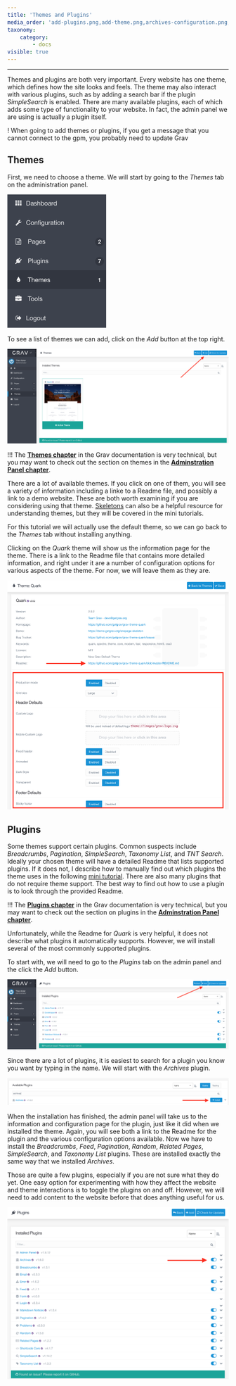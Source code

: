 ```yaml
---
title: 'Themes and Plugins'
media_order: 'add-plugins.png,add-theme.png,archives-configuration.png,install-archives.png,theme-config.png,toggle-plugins.png'
taxonomy:
    category:
        - docs
visible: true
---
```


---

Themes and plugins are both very important. Every website has one theme, which defines how the site looks and feels. The theme may also interact with various plugins, such as by adding a search bar if the plugin _SimpleSearch_ is enabled. There are many available plugins, each of which adds some type of functionality to your website. In fact, the admin panel we are using is actually a plugin itself.

! When going to add themes or plugins, if you get a message that you cannot connect to the gpm, you probably need to update Grav

## Themes

First, we need to choose a theme. We will start by going to the _Themes_ tab on the administration panel.

![themes-tab](themes-tab.png)

To see a list of themes we can add, click on the _Add_ button at the top right.

![add theme button](add-theme.png)

!!! The **[Themes chapter](https://learn.getgrav.org/16/themes)** in the Grav documentation is very technical, but you may want to check out the section on themes in the **[Adminstration Panel chapter](https://learn.getgrav.org/16/admin-panel/themes)**.

There are a lot of available themes. If you click on one of them, you will see a variety of information including a linke to a Readme file, and possibly a link to a demo website. These are both worth examining if you are considering using that theme. [Skeletons](https://getgrav.http://grav.ds-tutorials.oucreate.com/mini-tutorials/understanding-themes/theme-skeletons/downloads/skeletons) can also be a helpful resource for understanding themes, but they will be covered in the mini tutorials.

For this tutorial we will actually use the default theme, so we can go back to the _Themes_ tab without installing anything.

Clicking on the _Quark_ theme will show us the information page for the theme. There is a link to the Readme file that contains more detailed information, and right under it are a number of configuration options for various aspects of the theme. For now, we will leave them as they are.

![Quark theme configuration](theme-config.png)

## Plugins

Some themes support certain plugins. Common suspects include _Breadcrumbs_, _Pagination_, _SimpleSearch_, _Taxonomy List_, and _TNT Search_. Ideally your chosen theme will have a detailed Readme that lists supported plugins. If it does not, I describe how to manually find out which plugins the theme uses in the following [mini tutorial](http://grav.ds-tutorials.oucreate.com/mini-tutorials/understanding-plugins/theme-plugins). There are also many plugins that do not require theme support. The best way to find out how to use a plugin is to look through the provided Readme.

!!! The **[Plugins chapter](https://learn.getgrav.org/16/plugins)** in the Grav documentation is very technical, but you may want to check out the section on plugins in the **[Adminstration Panel chapter](https://learn.getgrav.org/16/admin-panel/plugins)**.

Unfortunately, while the Readme for _Quark_ is very helpful, it does not describe what plugins it automatically supports. However, we will install several of the most commonly supported plugins.

To start with, we will need to go to the _Plugins_ tab on the admin panel and the click the _Add_ button.

![add plugin](add-plugins.png)

Since there are a lot of plugins, it is easiest to search for a plugin you know you want by typing in the name. We will start with the _Archives_ plugin.

![install archives plugin](install-archives.png)

When the installation has finished, the admin panel will take us to the information and configuration page for the plugin, just like it did when we installed the theme. Again, you will see both a link to the Readme for the plugin and the various configuration options available. Now we have to install the _Breadcrumbs_, _Feed_, _Pagination_, _Random_, _Related Pages_, _SimpleSearch_, and _Taxonomy List_ plugins. These are installed exactly the same way that we installed _Archives_.

Those are quite a few plugins, especially if you are not sure what they do yet. One easy option for experimenting with how they affect the website and theme interactions is to toggle the plugins on and off. However, we will need to add content to the website before that does anything useful for us.

![plugin toggles](toggle-plugins.png)
